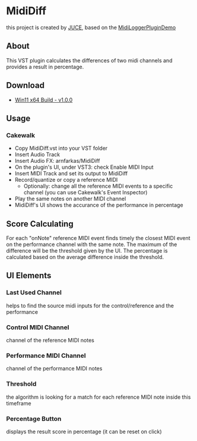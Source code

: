 # MidiDiff

this project is created by [JUCE](https://juce.com/), based on the [MidiLoggerPluginDemo](https://github.com/juce-framework/JUCE/blob/master/examples/Plugins/MidiLoggerPluginDemo.h)

## About
This VST plugin calculates the differences of two midi channels and provides a result in percentage. 

## Download
- [Win11 x64 Build - v1.0.0](https://drive.google.com/file/d/1viC7pc_4ZtGl5Vl69Luy7xQJX7kZkO93/view?usp=share_link)

## Usage
### Cakewalk
- Copy MidiDiff.vst into your VST folder
- Insert Audio Track
- Insert Audio FX: arnfarkas/MidiDiff
- On the plugin's UI, under VST3: check Enable MIDI Input
- Insert MIDI Track and set its output to MidiDiff
- Record/quantize or copy a reference MIDI
  - Optionally: change all the reference MIDI events to a specific channel (you can use Cakewalk's Event Inspector)
- Play the same notes on another MIDI channel
- MidiDiff's UI shows the accurance of the performance in percentage

## Score Calculating
For each "onNote" reference MIDI event finds timely the closest MIDI event on the performance channel with the same note. The maximum of the difference will be the threshold given by the UI. The percentage is calculated based on the average difference inside the threshold.

## UI Elements
### Last Used Channel
helps to find the source midi inputs for the control/reference and the performance
### Control MIDI Channel
channel of the reference MIDI notes
### Performance MIDI Channel
channel of the performance MIDI notes
### Threshold
the algorithm is looking for a match for each reference MIDI note inside this timeframe
### Percentage Button
displays the result score in percentage (it can be reset on click)
